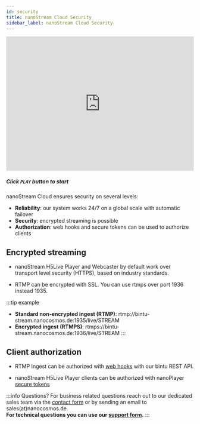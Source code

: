 ```yaml
---
id: security
title: nanoStream Cloud Security
sidebar_label: nanoStream Cloud Security
---
```


<iframe width="100%" height="360" src="https://www.youtube.com/embed/M_chQzdc5m0" frameborder="0" allowfullscreen></iframe>

##### *Click `PLAY` button to start*

nanoStream Cloud ensures security on several levels:

- **Reliability**: our system works 24/7 on a global scale with automatic failover 
- **Security**: encrypted streaming is possible
- **Authorization**: web hooks and secure tokens can be used to authorize clients

## Encrypted streaming

- nanoStream H5Live Player and Webcaster by default work over transport level security (HTTPS), based on industry standards.

- RTMP can be encrypted with SSL. You can use rtmps over port 1936 instead 1935.

:::tip example
+ **Standard non-encrypted ingest (RTMP)**: rtmp://bintu-stream.nanocosmos.de:1935/live/STREAM 
+ **Encrypted ingest (RTMPS)**: rtmps://bintu-stream.nanocosmos.de:1936/live/STREAM
:::

## Client authorization

- RTMP Ingest can be authorized with [web hooks](bintu_custom_webhooks) with our bintu REST API.

- nanoStream H5Live Player clients can be authorized with nanoPlayer [secure tokens](../nanoplayer/nanoplayer_token_security)

:::info Questions?
For business related questions reach out to our dedicated sales team via the [contact form](https://www.nanocosmos.de/contact) or by sending an email to sales(at)nanocosmos.de. <br/>
**For technical questions you can use our [support form](https://www.nanocosmos.de/support).**
:::